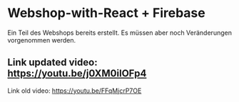# Webshop-with-React + Firebase
Ein Teil des Webshops bereits erstellt. 
Es müssen aber noch Veränderungen vorgenommen werden.

Link updated video: https://youtu.be/j0XM0ilOFp4
-
Link old video: https://youtu.be/FFqMjcrP7OE
